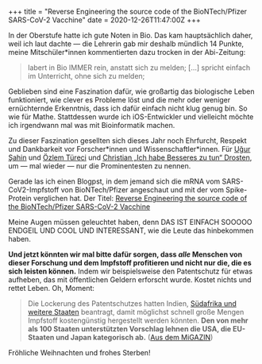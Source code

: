+++
title = "Reverse Engineering the source code of the BioNTech/Pfizer SARS-CoV-2 Vacchine"
date = 2020-12-26T11:47:00Z
+++


In der Oberstufe hatte ich gute Noten in Bio. Das kam hauptsächlich daher, weil ich laut dachte — die Lehrerin gab mir deshalb mündlich 14 Punkte, meine Mitschüler\*innen kommentierten dazu trocken in der Abi-Zeitung:

> labert in Bio IMMER rein, anstatt sich zu melden; [...] spricht einfach im Unterricht, ohne sich zu melden;

Geblieben sind eine Faszination dafür, wie großartig das biologische Leben funktioniert, wie clever es Probleme löst und die mehr oder weniger ernüchternde Erkenntnis, dass ich dafür einfach nicht klug genug bin. So wie für Mathe. Stattdessen wurde ich iOS-Entwickler und vielleicht möchte ich irgendwann mal was mit Bioinformatik machen.

Zu dieser Faszination gesellten sich dieses Jahr noch Ehrfurcht, Respekt und Dankbarkeit vor Forscher\*innen und Wissenschaftler\*innen. Für [Uğur Şahin](https://de.wikipedia.org/wiki/Uğur_Şahin) und [Özlem Türeci](https://de.wikipedia.org/wiki/%C3%96zlem_T%C3%BCreci) und [Christian „Ich habe Besseres zu tun“ Drosten](https://de.wikipedia.org/wiki/Christian_Drosten), um — mal wieder — nur die Prominentesten zu nennen.

Gerade las ich einen Blogpst, in dem jemand sich die mRNA vom SARS-CoV2-Impfstoff von BioNTech/Pfizer angeschaut und mit der vom Spike-Protein verglichen hat. Der Titel: [Reverse Engineering the source code of the BioNTech/Pfizer SARS-CoV-2 Vacchine](https://berthub.eu/articles/posts/reverse-engineering-source-code-of-the-biontech-pfizer-vaccine/)

Meine Augen müssen geleuchtet haben, denn DAS IST EINFACH SOOOOO ENDGEIL UND COOL UND INTERESSANT, wie die Leute das hinbekommen haben.

**Und jetzt könnten wir mal bitte dafür sorgen, dass _alle_ Menschen von dieser Forschung und dem Impfstoff profitieren und nicht nur die, die es sich leisten können.** Indem wir beispielsweise den Patentschutz für etwas aufheben, das mit öffentlichen Geldern erforscht wurde. Kostet nichts und rettet Leben. Oh, Moment:

> Die Lockerung des Patentschutzes hatten Indien, [Südafrika und weitere Staaten](https://docs.wto.org/dol2fe/Pages/SS/directdoc.aspx?filename=q:/IP/C/W669.pdf&Open=True) beantragt, damit möglichst schnell große Mengen Impfstoff kostengünstig hergestellt werden könnten. **Den von mehr als 100 Staaten unterstützten Vorschlag lehnen die USA, die EU-Staaten und Japan kategorisch ab.** ([Aus dem MiGAZIN](https://www.migazin.de/2020/12/21/amnesty-mangel-solidaritaet-corona-impfstoffen/))

Fröhliche Weihnachten und frohes Sterben!